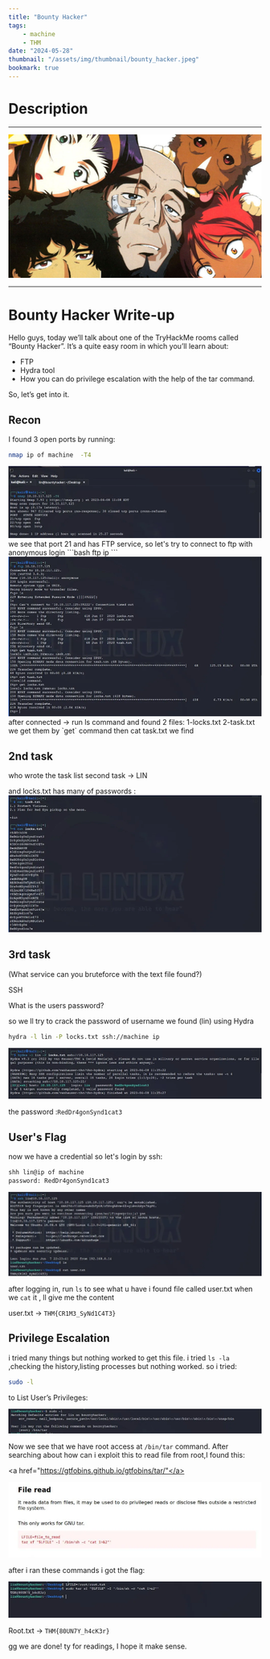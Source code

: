 ```yaml
---
title: "Bounty Hacker"
tags:
    - machine
    - THM
date: "2024-05-28"
thumbnail: "/assets/img/thumbnail/bounty_hacker.jpeg"
bookmark: true
---
```


# Description
---

<img src="/assets/img/thumbnail/bounty_hacker.jpeg" alt="Bounty Hacker">

---

# Bounty Hacker Write-up

Hello guys, today we’ll talk about one of the TryHackMe rooms called “Bounty Hacker”. It’s a quite easy room in which you’ll learn about:

- FTP
- Hydra tool
- How you can do privilege escalation with the help of the tar command.

So, let’s get into it.

## Recon

I found 3 open ports by running:

```bash
nmap ip of machine  -T4
```
<img src="/assets/img/machines/bounty_hacker/nmap.jpg" alt="Bounty Hacker">
we see that port 21  and has FTP service, so let's try to connect to ftp with anonymous login
```bash
ftp ip
```
<img src="/assets/img/machines/bounty_hacker/ftp.jpg" alt="Bounty Hacker">
after connected -> run ls command and  found 2 files:
1-locks.txt
2-task.txt
we get them by `get` command then cat task.txt we find

## 2nd task

who wrote the task list
second task → LIN

and locks.txt has many of passwords :
<img src="/assets/img/machines/bounty_hacker/pass.jpg" alt="Bounty Hacker">

## 3rd task 
(What service can you bruteforce with the text file found?)

SSH

What is the users password?

so we ll try to crack the password of username we found (lin) using Hydra
```bash
hydra -l lin -P locks.txt ssh://machine ip 
```
<img src="/assets/img/machines/bounty_hacker/hydra.jpg" alt="Bounty Hacker">

the password :`RedDr4gonSynd1cat3`

## User's Flag

now we have a credential so let's login by ssh:
```bash
shh lin@ip of machine
password: RedDr4gonSynd1cat3
```
<img src="/assets/img/machines/bounty_hacker/user.jpg" alt="Bounty Hacker">

after logging in, run `ls` to see what u have
i found file called user.txt when we `cat` it , ll give me the content

user.txt → `THM{CR1M3_SyNd1C4T3}`

## Privilege Escalation

i tried many things but nothing worked to get this file.
i tried `ls -la` ,checking the history,listing processes but nothing worked. so i tried:
```bash
sudo -l
```
to List User’s Privileges:

<img src="/assets/img/machines/bounty_hacker/sudo.jpg" alt="Bounty Hacker">

Now we see that we have root access at `/bin/tar` command.
 After searching about how can i exploit this to read file from root,I found this:

<a href="https://gtfobins.github.io/gtfobins/tar/"</a>


<img src="/assets/img/machines/bounty_hacker/gtf.jpg" alt="Bounty Hacker">

after i ran these commands i got the flag:

<img src="/assets/img/machines/bounty_hacker/flag.jpg" alt="Bounty Hacker">

Root.txt → `THM{80UN7Y_h4cK3r}`

gg we are done! ty for readings, I hope it make sense.
